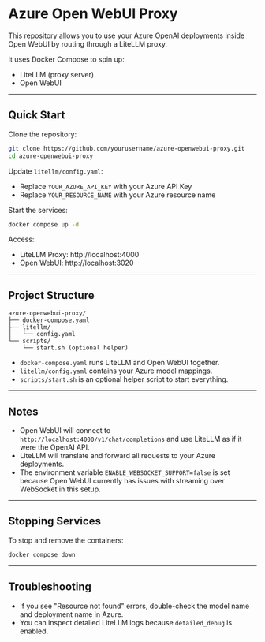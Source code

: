 
# Azure Open WebUI Proxy

This repository allows you to use your Azure OpenAI deployments inside Open WebUI by routing through a LiteLLM proxy.

It uses Docker Compose to spin up:
- LiteLLM (proxy server)
- Open WebUI

---

## Quick Start

Clone the repository:

```bash
git clone https://github.com/yourusername/azure-openwebui-proxy.git
cd azure-openwebui-proxy
```

Update `litellm/config.yaml`:

- Replace `YOUR_AZURE_API_KEY` with your Azure API Key
- Replace `YOUR_RESOURCE_NAME` with your Azure resource name

Start the services:

```bash
docker compose up -d
```

Access:

- LiteLLM Proxy: http://localhost:4000
- Open WebUI: http://localhost:3020

---

## Project Structure

```     
azure-openwebui-proxy/
├── docker-compose.yaml
├── litellm/
│   └── config.yaml
└── scripts/
    └── start.sh (optional helper)
```

- `docker-compose.yaml` runs LiteLLM and Open WebUI together.
- `litellm/config.yaml` contains your Azure model mappings.
- `scripts/start.sh` is an optional helper script to start everything.

---

## Notes

- Open WebUI will connect to `http://localhost:4000/v1/chat/completions` and use LiteLLM as if it were the OpenAI API.
- LiteLLM will translate and forward all requests to your Azure deployments.
- The environment variable `ENABLE_WEBSOCKET_SUPPORT=false` is set because Open WebUI currently has issues with streaming over WebSocket in this setup.

---

## Stopping Services

To stop and remove the containers:

```bash
docker compose down
```

---

## Troubleshooting

- If you see "Resource not found" errors, double-check the model name and deployment name in Azure.
- You can inspect detailed LiteLLM logs because `detailed_debug` is enabled.
